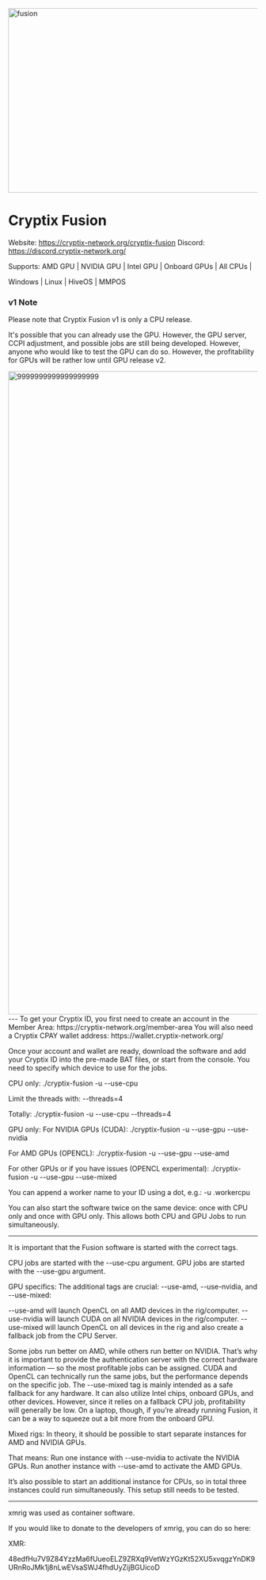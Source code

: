 
<img width="1140" height="372" alt="fusion" src="https://github.com/user-attachments/assets/de7d7d5e-d857-4f79-9a11-8bf1b3b9b836" />

# Cryptix Fusion
Website: https://cryptix-network.org/cryptix-fusion
Discord: https://discord.cryptix-network.org/


Supports:
AMD GPU | NVIDIA GPU | Intel GPU | Onboard GPUs | All CPUs | 

Windows | Linux | HiveOS | MMPOS

### v1 Note

Please note that Cryptix Fusion v1 is only a CPU release.

It's possible that you can already use the GPU. However, the GPU server, CCPI adjustment, and possible jobs are still being developed. However, anyone who would like to test the GPU can do so. However, the profitability for GPUs will be rather low until GPU release v2.

<img width="1149" height="1297" alt="9999999999999999999" src="https://github.com/user-attachments/assets/c8fea6db-180d-48fa-b16f-e6a304558e4b" />
---
To get your Cryptix ID, you first need to create an account in the Member Area: https://cryptix-network.org/member-area
You will also need a Cryptix CPAY wallet address: https://wallet.cryptix-network.org/

Once your account and wallet are ready, download the software and add your Cryptix ID into the pre-made BAT files, or start from the console. You need to specify which device to use for the jobs.

CPU only:
./cryptix-fusion -u <cryptixID> --use-cpu

Limit the threads with:
--threads=4

Totally:
./cryptix-fusion -u <cryptixID> --use-cpu --threads=4

GPU only:
For NVIDIA GPUs (CUDA):
./cryptix-fusion -u <cryptixID> --use-gpu --use-nvidia

For AMD GPUs (OPENCL):
./cryptix-fusion -u <cryptixID> --use-gpu --use-amd

For other GPUs or if you have issues (OPENCL experimental):
./cryptix-fusion -u <cryptixID> --use-gpu --use-mixed

You can append a worker name to your ID using a dot, e.g.:
-u <cryptixID>.workercpu

You can also start the software twice on the same device: once with CPU only and once with GPU only. This allows both CPU and GPU Jobs to run simultaneously.

---

It is important that the Fusion software is started with the correct tags.

CPU jobs are started with the --use-cpu argument.
GPU jobs are started with the --use-gpu argument.

GPU specifics:
The additional tags are crucial: --use-amd, --use-nvidia, and --use-mixed:

--use-amd will launch OpenCL on all AMD devices in the rig/computer.
--use-nvidia will launch CUDA on all NVIDIA devices in the rig/computer.
--use-mixed will launch OpenCL on all devices in the rig and also create a fallback job from the CPU Server.

Some jobs run better on AMD, while others run better on NVIDIA. That’s why it is important to provide the authentication server with the correct hardware information — so the most profitable jobs can be assigned. CUDA and OpenCL can technically run the same jobs, but the performance depends on the specific job.
The --use-mixed tag is mainly intended as a safe fallback for any hardware. It can also utilize Intel chips, onboard GPUs, and other devices. However, since it relies on a fallback CPU job, profitability will generally be low. On a laptop, though, if you’re already running Fusion, it can be a way to squeeze out a bit more from the onboard GPU.

Mixed rigs:
In theory, it should be possible to start separate instances for AMD and NVIDIA GPUs.

That means:
Run one instance with --use-nvidia to activate the NVIDIA GPUs.
Run another instance with --use-amd to activate the AMD GPUs.

It’s also possible to start an additional instance for CPUs, so in total three instances could run simultaneously. This setup still needs to be tested.


---
xmrig was used as container software.

If you would like to donate to the developers of xmrig, you can do so here:

XMR: 

48edfHu7V9Z84YzzMa6fUueoELZ9ZRXq9VetWzYGzKt52XU5xvqgzYnDK9URnRoJMk1j8nLwEVsaSWJ4fhdUyZijBGUicoD




